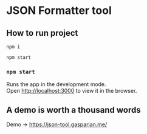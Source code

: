 # JSON Formatter tool

## How to run project


```
npm i

npm start
```

### `npm start`

Runs the app in the development mode.\
Open [http://localhost:3000](http://localhost:3000) to view it in the browser.


## A demo is worth a thousand words
Demo -> https://json-tool.gasparian.me/